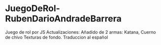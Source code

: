 # JuegoDeRol-RubenDarioAndradeBarrera
Juego de rol por JS
Actualizaciones:
Añadido de 2 armas: Katana, Cuerno de chivo
Texturas de fondo.
Traduccion al español
